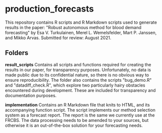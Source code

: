 # production_forecasts
This repository contains R scripts and R Markdown scripts used to generate results in the paper: "Robust autonomous method for blood demand forecasting" by Esa V. Turkulainen, Merel L. Wemelsfelder, Mart P. Janssen, and Mikko Arvas. Submitted for review: August 2021.

## Folders

**result_scripts**
Contains all scripts and functions required for creating the results in our paper, for transparency purposes. Unfortunately, no data is made public due to its confidential nature, so there is no obvious way to ensure reproducibility. The folder also contains the scripts "bug_demo.R" and "datadiff_check.R", which explore two particularly hairy obstacles encountered during development. These are included for transparency and documentation purposes.

**implementation**
Contains an R Markdown file that knits to HTML, and its accompanying function script. The script implements our method selection system as a forecast report. The report is the same we currently use at the FRCBS. The data processing needs to be amended to your sources, but otherwise it is an out-of-the-box solution for your forecasting needs.